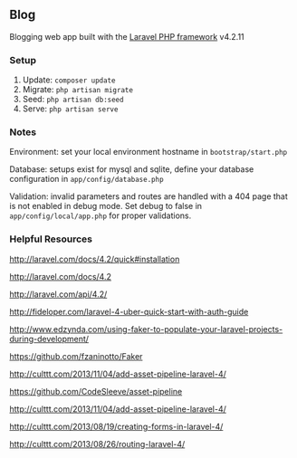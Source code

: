 ## Blog

Blogging web app built with the [Laravel PHP framework](http://laravel.com/) v4.2.11


### Setup

1. Update: `composer update`
2. Migrate: `php artisan migrate`
3. Seed: `php artisan db:seed`
4. Serve: `php artisan serve`


### Notes

Environment: set your local environment hostname in `bootstrap/start.php`

Database: setups exist for mysql and sqlite, define your database configuration in `app/config/database.php`

Validation: invalid parameters and routes are handled with a 404 page that is not enabled in debug mode. Set debug to false in `app/config/local/app.php` for proper validations.

### Helpful Resources

http://laravel.com/docs/4.2/quick#installation

http://laravel.com/docs/4.2

http://laravel.com/api/4.2/

http://fideloper.com/laravel-4-uber-quick-start-with-auth-guide

http://www.edzynda.com/using-faker-to-populate-your-laravel-projects-during-development/

https://github.com/fzaninotto/Faker

http://culttt.com/2013/11/04/add-asset-pipeline-laravel-4/

https://github.com/CodeSleeve/asset-pipeline

http://culttt.com/2013/11/04/add-asset-pipeline-laravel-4/

http://culttt.com/2013/08/19/creating-forms-in-laravel-4/

http://culttt.com/2013/08/26/routing-laravel-4/

